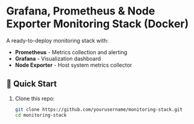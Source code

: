 # Grafana, Prometheus & Node Exporter Monitoring Stack (Docker)

A ready-to-deploy monitoring stack with:
- **Prometheus** - Metrics collection and alerting
- **Grafana** - Visualization dashboard
- **Node Exporter** - Host system metrics collector

## 🚀 Quick Start

1. Clone this repo:
   ```bash
   git clone https://github.com/yourusername/monitoring-stack.git
   cd monitoring-stack
